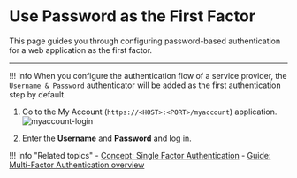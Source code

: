 # Use Password as the First Factor


This page guides you through configuring password-based authentication for a web application as the first factor.

----

!!! info
    When you configure the authentication flow of a service provider, the `Username & Password` authenticator will be added as the first authentication step by default.

1. Go to the My Account (`https://<HOST>:<PORT>/myaccount`) application.
![myaccount-login]( {{base_path}}/assets/img/fragments/myaccount-login.png)

2. Enter the **Username** and **Password** and log in.

!!! info "Related topics"
    - [Concept: Single Factor Authentication]({{base_path}}/references/concepts/authentication/intro-authentication#single-factor-authentication)
    - [Guide: Multi-Factor Authentication overview]({{base_path}}/guides/mfa/mfa-overview)
    <!--- - [Quick Start: Multi-Factor Authentication]({{base_path}}/quickstarts/mfa-sample) -->
 
